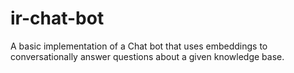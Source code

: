 # ir-chat-bot
A basic implementation of a Chat bot that uses embeddings to conversationally answer questions about a given knowledge base.
